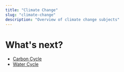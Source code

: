 ```yaml
---
title: "Climate Change"
slug: "climate-change"
description: "Overview of climate change subjects"
---
```


# What's next?

* [Carbon Cycle](../sustainability/climate-change/carbon-cycle.md)
* [Water Cycle](../sustainability/climate-change/water-cycle.md)